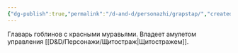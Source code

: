 ```yaml
---
{"dg-publish":true,"permalink":"/d-and-d/personazhi/grapstap/","created":"2023-12-26T15:13:58.040+04:00","updated":"2024-01-23T15:33:11.305+04:00"}
---
```



Главарь гоблинов с красными муравьями. Владеет амулетом управления [[D&D/Персонажи/Щитостраж\|Щитостражем]].